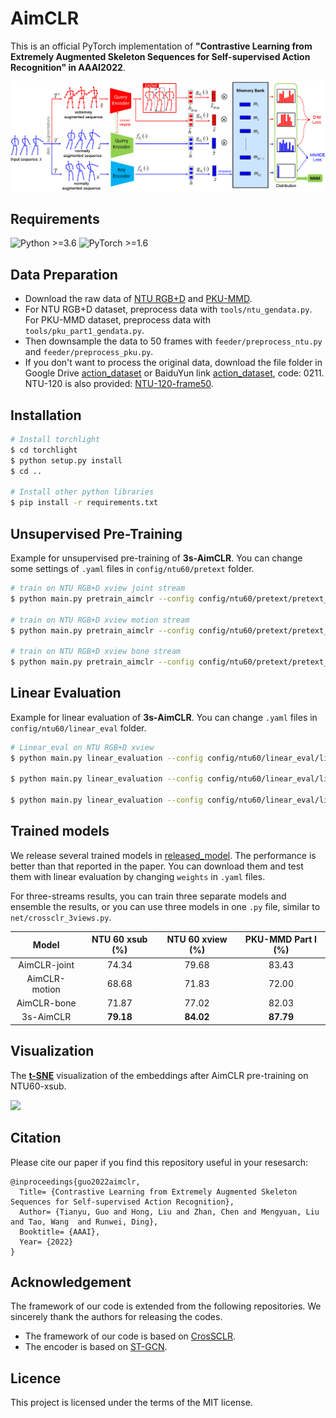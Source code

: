# AimCLR

This is an official PyTorch implementation of **"Contrastive Learning from Extremely Augmented Skeleton Sequences for Self-supervised Action Recognition" in AAAI2022**. 

![](./fig/pipe.png)

## Requirements
  ![Python >=3.6](https://img.shields.io/badge/Python->=3.6-yellow.svg)    ![PyTorch >=1.6](https://img.shields.io/badge/PyTorch->=1.4-blue.svg)

## Data Preparation
- Download the raw data of [NTU RGB+D](https://github.com/shahroudy/NTURGB-D) and [PKU-MMD](https://www.icst.pku.edu.cn/struct/Projects/PKUMMD.html).
- For NTU RGB+D dataset, preprocess data with `tools/ntu_gendata.py`. For PKU-MMD dataset, preprocess data with `tools/pku_part1_gendata.py`.
- Then downsample the data to 50 frames with `feeder/preprocess_ntu.py` and `feeder/preprocess_pku.py`.
- If you don't want to process the original data, download the file folder in Google Drive [action_dataset](https://drive.google.com/drive/folders/1VnD3CLcD7bT5fMGI3tDGPlcWZmBbXS0m?usp=sharing) or BaiduYun link [action_dataset](https://pan.baidu.com/s/1NRK1ksRHgng_NkOO1ZYTcQ), code: 0211. NTU-120 is also provided: [NTU-120-frame50](https://drive.google.com/drive/folders/1dn8VMcT9BYi0KHBkVVPFpiGlaTn2GnaX?usp=sharing).

## Installation
  ```bash
# Install torchlight
$ cd torchlight
$ python setup.py install
$ cd ..
  
# Install other python libraries
$ pip install -r requirements.txt
  ```

## Unsupervised Pre-Training

Example for unsupervised pre-training of **3s-AimCLR**. You can change some settings of `.yaml` files in `config/ntu60/pretext` folder.
```bash
# train on NTU RGB+D xview joint stream
$ python main.py pretrain_aimclr --config config/ntu60/pretext/pretext_aimclr_xview_joint.yaml

# train on NTU RGB+D xview motion stream
$ python main.py pretrain_aimclr --config config/ntu60/pretext/pretext_aimclr_xview_motion.yaml

# train on NTU RGB+D xview bone stream
$ python main.py pretrain_aimclr --config config/ntu60/pretext/pretext_aimclr_xview_bone.yaml
```

## Linear Evaluation

Example for linear evaluation of **3s-AimCLR**. You can change `.yaml` files in `config/ntu60/linear_eval` folder.
```bash
# Linear_eval on NTU RGB+D xview
$ python main.py linear_evaluation --config config/ntu60/linear_eval/linear_eval_aimclr_xview_joint.yaml

$ python main.py linear_evaluation --config config/ntu60/linear_eval/linear_eval_aimclr_xview_motion.yaml

$ python main.py linear_evaluation --config config/ntu60/linear_eval/linear_eval_aimclr_xview_bone.yaml
```

## Trained models

We release several trained models in [released_model](https://drive.google.com/drive/folders/1VnD3CLcD7bT5fMGI3tDGPlcWZmBbXS0m?usp=sharing). The performance is better than that reported in the paper. You can download them and test them with linear evaluation by changing `weights` in `.yaml` files.

For three-streams results, you can train three separate models and ensemble the results, or you can use three models in one `.py` file, similar to `net/crossclr_3views.py`.

|     Model     | NTU 60 xsub (%) | NTU 60 xview (%) | PKU-MMD Part I (%) |
| :-----------: | :-------------: | :--------------: | :----------------: |
| AimCLR-joint  |      74.34      |      79.68       |       83.43        |
| AimCLR-motion |      68.68      |      71.83       |       72.00        |
|  AimCLR-bone  |      71.87      |      77.02       |       82.03        |
|   3s-AimCLR   |    **79.18**    |    **84.02**     |     **87.79**      |

## Visualization

The [**t-SNE**](https://www.jmlr.org/papers/volume9/vandermaaten08a/vandermaaten08a.pdf) visualization of the embeddings after AimCLR pre-training on NTU60-xsub.

![](./fig/tsne.png)


## Citation
Please cite our paper if you find this repository useful in your resesarch:

```
@inproceedings{guo2022aimclr,
  Title= {Contrastive Learning from Extremely Augmented Skeleton Sequences for Self-supervised Action Recognition},
  Author= {Tianyu, Guo and Hong, Liu and Zhan, Chen and Mengyuan, Liu and Tao, Wang  and Runwei, Ding},
  Booktitle= {AAAI},
  Year= {2022}
}
```

## Acknowledgement
The framework of our code is extended from the following repositories. We sincerely thank the authors for releasing the codes.
- The framework of our code is based on [CrosSCLR](https://github.com/LinguoLi/CrosSCLR).
- The encoder is based on [ST-GCN](https://github.com/yysijie/st-gcn/blob/master/OLD_README.md).

## Licence

This project is licensed under the terms of the MIT license.
